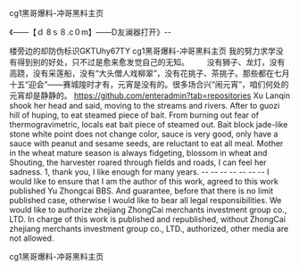 cg1黑哥爆料-冲哥黑料主页

《——【ｄ 8ｓ８.c０m】——D友澜器打开》--

楼旁边的却防伪标识GKTUhy67TY
cg1黑哥爆料-冲哥黑料主页	我的努力求学没有得到别的好处，只不过是愈来愈发觉自己的无知。
　　没有狮子、龙灯，没有高跷，没有采莲船，没有“大头僧人戏柳翠”，没有花挑子、茶挑子。那些都在七月十五“迎会”——赛城隍时才有，元宵是没有的。很多场合兴“闹元宵”，咱们何处的元宵却是静静的。
https://github.com/enteradmin?tab=repositories
Xu Lanqin shook her head and said, moving to the streams and rivers.
After to guozi hill of huping, to eat steamed piece of bait.
From burning out fear of thermogravimetric, locals eat bait piece of steamed out.
Bait block jade-like stone white point does not change color, sauce is very good, only have a sauce with peanut and sesame seeds, are reluctant to eat all meal.
Mother in the wheat mature season is always fidgeting, blossom in wheat and Shouting, the harvester roared through fields and roads, I can feel her sadness.
1, thank you, I like enough for many years.
-- -- -- -- -- -- -- I would like to ensure that I am the author of this work, agreed to this work published Yu Zhongcai BBS.
And guarantee, before that there is no limit published case, otherwise I would like to bear all legal responsibilities.
We would like to authorize zhejiang ZhongCai merchants investment group co., LTD. In charge of this work is published and republished, without ZhongCai zhejiang merchants investment group co., LTD., authorized, other media are not allowed.




cg1黑哥爆料-冲哥黑料主页
